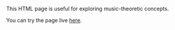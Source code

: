 This HTML page is useful for exploring music-theoretic concepts.

You can try the page live [here](https://mattias-wikstrom.github.io/spiral_music/).
